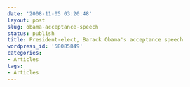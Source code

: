```yaml
---
date: '2008-11-05 03:20:48'
layout: post
slug: obama-acceptance-speech
status: publish
title: President-elect, Barack Obama's acceptance speech
wordpress_id: '58085849'
categories:
- Articles
tags:
- Articles
---
```



